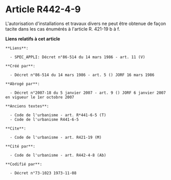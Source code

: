 # Article R442-4-9

L'autorisation d'installations et travaux divers ne peut être obtenue de façon tacite dans les cas énumérés à l'article R.
421-19 b à f.

**Liens relatifs à cet article**

	**Liens**:

	  - SPEC_APPLI: Décret n°86-514 du 14 mars 1986 - art. 11 (V)

	**Créé par**:

	  - Décret n°86-514 du 14 mars 1986 - art. 5 () JORF 16 mars 1986

	**Abrogé par**:

	  - Décret n°2007-18 du 5 janvier 2007 - art. 9 () JORF 6 janvier 2007 en vigueur le 1er octobre 2007

	**Anciens textes**:

	  - Code de l'urbanisme - art. R*441-6-5 (T)
	  - Code de l'urbanisme R441-6-5

	**Cite**:

	  - Code de l'urbanisme - art. R421-19 (M)

	**Cité par**:

	  - Code de l'urbanisme - art. R442-4-8 (Ab)

	**Codifié par**:

	  - Décret n°73-1023 1973-11-08
